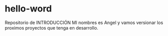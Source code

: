 # hello-word
Repositorio de INTRODUCCIÓN
MI nombres es Angel y vamos versionar 
los proximos proyectos que tenga en desarrollo.
